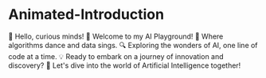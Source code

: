 # Animated-Introduction

👋 Hello, curious minds! 
🤖 Welcome to my AI Playground! 
🌟 Where algorithms dance and data sings. 
🔍 Exploring the wonders of AI, one line of code at a time. 
💡 Ready to embark on a journey of innovation and discovery? 
🚀 Let's dive into the world of Artificial Intelligence together! 
